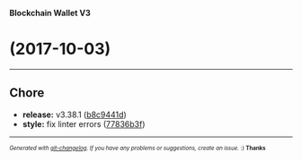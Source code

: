 __Blockchain Wallet V3__

#   (2017-10-03)



---

## Chore

- **release:** v3.38.1
  ([b8c9441d](https://github.com/blockchain/My-Wallet-V3/commit/b8c9441db84a3bd709f07991d51bec2c148abfd5))
- **style:** fix linter errors
  ([77836b3f](https://github.com/blockchain/My-Wallet-V3/commit/77836b3ff41e8821fd45b3b1c5540314677d0fa7))



---
<sub><sup>*Generated with [git-changelog](https://github.com/rafinskipg/git-changelog). If you have any problems or suggestions, create an issue.* :) **Thanks** </sub></sup>